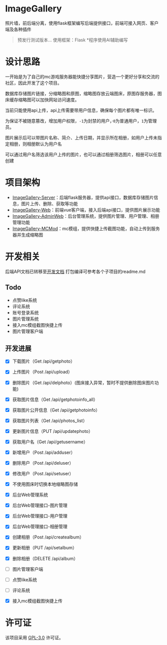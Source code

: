 # ImageGallery
照片墙，前后端分离，使用flask框架编写后端提供接口，前端可接入网页、客户端及各种插件

> 预发行测试版本...
使用框架：Flask 
*程序使用AI辅助编写

# 设计思路
一开始是为了自己的mc游戏服务器能快捷分享图片，营造一个更好分享和交流的社区，因此开发了这个项目。

数据库存储图片链接，分缩略图和原图，缩略图存放云端图床，原图存服务器，图床缓存缩略图可以加快网站访问速度。

当前只能使用api上传，api上传需要带用户信息，确保每个图片都有唯一标识。

为保证不被随意篡改，增加用户权限，`-1`为封禁的用户，·`0`为普通用户，`1`为管理员。

图片展示后可以带图片名称、简介、上传日期，并显示所在相册，如用户上传未指定相册，则相册默认为用户名

可以通过用户名筛选该用户上传的图片，也可以通过相册筛选图片，相册可以任意创建

# 项目架构

- [ImageGallery-Server](./ImageGallery_Server/readme.md)：后端flask服务器，提供api接口，数据库存储图片信息，图片上传、删除、获取等功能
- [ImageGallery-Web](./ImageGallery_Web/readme.md)：前端vue客户端，接入后端api接口，提供图片展示功能
- [ImageGallery-AdminWeb](./ImageGallery_AdminWeb/readme.md)：后台管理系统，提供图片管理、用户管理、相册管理功能
- [ImageGallery-MCMod](./ImageGallery_MCMod/readme.md)：mc模组，提供快捷上传截图功能，自动上传到服务器并生成缩略图

# 开发相关

后端API文档已转移至[开发文档](./ImageGallery_Web/docs/development.md)
打包编译可参考各个子项目的readme.md

## **Todo**

* 点赞like系统
* 评论系统
* 账号登录系统
* 图片管理系统
* 接入mc模组截图快捷上传
* 图片管理客户端

## 开发进展
- [x] 下载图片（Get /api/getphoto）
- [x] 上传图片（Post /api/upload）
- [x] 删除图片（Get /api/delphoto）(图床接入异常，暂时不提供删除图床图片功能)
- [x] 获取图片信息（Get /api/getphotoinfo_all）
- [x] 获取图片公开信息（Get /api/getphotoinfo）
- [x] 获取图片列表（Get /api/photos_list）
- [x] 更新图片信息（PUT /api/updatephoto）
- [x] 获取用户名（Get /api/getusername）
- [x] 新增用户（Post /api/adduser）
- [x] 删除用户（Post /api/deluser）
- [x] 修改用户（Post /api/setuser）
- [x] 不使用图床时切换本地缩略图存储
- [x] 后台Web管理系统
- [x] 后台Web管理接口-图片管理
- [x] 后台Web管理接口-用户管理
- [x] 后台Web管理接口-相册管理
- [x] 创建相册（Post /api/createalbum）
- [x] 更新相册（PUT /api/setalbum）
- [x] 删除相册（DELETE /api/album）
- [ ] 图片管理客户端
- [ ] 点赞like系统
- [ ] 评论系统
- [x] 接入mc模组截图快捷上传


# 许可证
该项目采用 [GPL-3.0](./LICENSE) 许可证。
